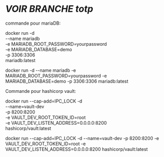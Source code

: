 # *VOIR BRANCHE totp*

commande pour mariaDB:

docker run -d \
  --name mariadb \
  -e MARIADB_ROOT_PASSWORD=yourpassword \
  -e MARIADB_DATABASE=demo \
  -p 3306:3306 \
  mariadb:latest

  docker run -d --name mariadb -e MARIADB_ROOT_PASSWORD=yourpassword -e MARIADB_DATABASE=demo -p 3306:3306 mariadb:latest

Commande pour hashicorp vault:

docker run --cap-add=IPC_LOCK -d \
  --name=vault-dev \
  -p 8200:8200 \
  -e VAULT_DEV_ROOT_TOKEN_ID=root \
  -e VAULT_DEV_LISTEN_ADDRESS=0.0.0.0:8200 \
  hashicorp/vault:latest

docker run --cap-add=IPC_LOCK -d --name=vault-dev -p 8200:8200 -e VAULT_DEV_ROOT_TOKEN_ID=root -e VAULT_DEV_LISTEN_ADDRESS=0.0.0.0:8200 hashicorp/vault:latest
